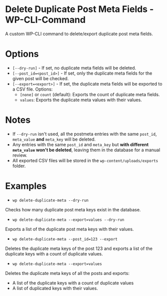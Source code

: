 # Delete Duplicate Post Meta Fields - WP-CLI-Command
A custom WP-CLI command to delete/export duplicate post meta fields.

# Options
- `[--dry-run]` - If set, no duplicate meta fields will be deleted.
- `[--post_id=<post_id>]` - If set, only the duplicate meta fields for the given post will be checked.
- `[--export=<export>]` - If set, the duplicate meta fields will be exported to a CSV file. Options:
    - `[none]` or `count` (default): Exports the count of duplicate meta fields.
    - `values`: Exports the duplicate meta values with their values.

# Notes
- If `--dry-run` isn't used, all the postmeta entries with the same `post_id`, `meta_value` **and** `meta_key` will be deleted.
- Any entries with the same `post_id` and `meta_key` but **with different `meta_value` won't be deleted**, leaving them in the database for a manual review.
- All exported CSV files will be stored in the `wp-content/uploads/exports` folder.

# Examples
- `wp delete-duplicate-meta --dry-run`

Checks how many duplicate post meta keys exist in the database.
  
- `wp delete-duplicate-meta --export=values --dry-run`

Exports a list of the duplicate post meta keys with their values.

- `wp delete-duplicate-meta --post_id=123 --export`

Deletes the duplicate meta keys of the post 123 and exports a list of the duplicate keys with a count of duplicate values.

- `wp delete-duplicate-meta --export=values`

Deletes the duplicate meta keys of all the posts and exports:
- A list of the duplicate keys with a count of duplicate values
- A list of duplicated keys with their values.
